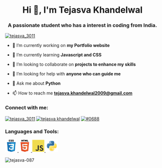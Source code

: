 <h1 align="center">Hi 👋, I'm Tejasva Khandelwal</h1>
<h3 align="center">A passionate student who has a interest in coding from India.</h3>

<p align="left"> <a href="https://twitter.com/tejasva_3011" target="blank"><img src="https://img.shields.io/twitter/follow/tejasva_3011?logo=twitter&style=for-the-badge" alt="tejasva_3011" /></a> </p>

- 🔭 I’m currently working on **my Portfolio website**

- 🌱 I’m currently learning **Javascript and CSS**

- 👯 I’m looking to collaborate on **projects to enhance my skills**

- 🤝 I’m looking for help with **anyone who can guide me**

- 💬 Ask me about **Python**

- 📫 How to reach me **tejasva.khandelwal2009@gmail.com**

<h3 align="left">Connect with me:</h3>
<p align="left">
<a href="https://twitter.com/tejasva_3011" target="blank"><img align="center" src="https://raw.githubusercontent.com/rahuldkjain/github-profile-readme-generator/master/src/images/icons/Social/twitter.svg" alt="tejasva_3011" height="30" width="40" /></a>
<a href="https://linkedin.com/in/tejasva khandelwal" target="blank"><img align="center" src="https://raw.githubusercontent.com/rahuldkjain/github-profile-readme-generator/master/src/images/icons/Social/linked-in-alt.svg" alt="tejasva khandelwal" height="30" width="40" /></a>
<a href="https://discord.gg/#0688" target="blank"><img align="center" src="https://raw.githubusercontent.com/rahuldkjain/github-profile-readme-generator/master/src/images/icons/Social/discord.svg" alt="#0688" height="30" width="40" /></a>
</p>

<h3 align="left">Languages and Tools:</h3>
<p align="left"> <a href="https://www.w3schools.com/css/" target="_blank" rel="noreferrer"> <img src="https://raw.githubusercontent.com/devicons/devicon/master/icons/css3/css3-original-wordmark.svg" alt="css3" width="40" height="40"/> </a> <a href="https://www.w3.org/html/" target="_blank" rel="noreferrer"> <img src="https://raw.githubusercontent.com/devicons/devicon/master/icons/html5/html5-original-wordmark.svg" alt="html5" width="40" height="40"/> </a> <a href="https://developer.mozilla.org/en-US/docs/Web/JavaScript" target="_blank" rel="noreferrer"> <img src="https://raw.githubusercontent.com/devicons/devicon/master/icons/javascript/javascript-original.svg" alt="javascript" width="40" height="40"/> </a> <a href="https://www.python.org" target="_blank" rel="noreferrer"> <img src="https://raw.githubusercontent.com/devicons/devicon/master/icons/python/python-original.svg" alt="python" width="40" height="40"/> </a> </p>

<p><img align="center" src="https://github-readme-stats.vercel.app/api/top-langs?username=tejasva-087&show_icons=true&locale=en&layout=compact" alt="tejasva-087" /></p>
